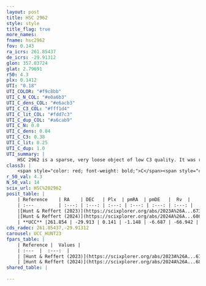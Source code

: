 ```yaml
---
layout: post
title: HSC 2962
style: style
title_flag: true
more_names: 
fname: hsc2962
fov: 0.143
ra_icrs: 261.85437
de_icrs: -29.91312
glon: 357.03724
glat: 2.79691
r50: 4.3
plx: 0.1412
UTI: "0.18"
UTI_COLOR: "#f9c8bb"
UTI_C_N_COL: "#e0a6b3"
UTI_C_dens_COL: "#e6acb3"
UTI_C_C3_COL: "#fff1d4"
UTI_C_lit_COL: "#fdd7c3"
UTI_C_dup_COL: "#a6cab9"
UTI_C_N: 0.0
UTI_C_dens: 0.04
UTI_C_C3: 0.38
UTI_C_lit: 0.25
UTI_C_dup: 1.0
UTI_summary: |
    HSC 2962 is a sparse, very loose object of low C3 quality. It was recently reported in the literature.<br><br><span style="color: #99180f; font-weight: bold;">Warning: </span>contains less than 25 stars with <i>P>0.5</i> estimated.
class3: |
    <span style="color: red; font-weight: bold;">C</span><span style="color: #FFC300; font-weight: bold;">B</span>
r_50_val: 4.3
N_50_val: 14
scix_url: HSC%202962
posit_table: |
    | Reference    | RA    | DEC   | Plx  | pmRA  | pmDE   |  Rv  |
    | :---         | :---: | :---: | :---: | :---: | :---: | :---: |
    |[Hunt & Reffert (2023)](https://scixplorer.org/abs/2023A%26A...673A.114H) | 261.861 | -29.946 | 0.145 | -1.176 | -6.667 | -- |
    |[Hunt & Reffert (2024)](https://scixplorer.org/abs/2024A%26A...686A..42H) | 261.861 | -29.946 | 0.145 | -1.176 | -6.667 | -- |
    | **UCC** |261.854 | -29.913 | 0.141 | -1.148 | -6.687 | -66.942 | 
cds_radec: 261.85437,-29.91312
carousel: UCC_HUNT23
fpars_table: |
    | Reference |  Values |
    | :---  |  :---:  |
    | [Hunt & Reffert (2023)](https://scixplorer.org/abs/2023A%26A...673A.114H) | `AV50=5.978, diffAV50=1.038, MOD50=13.573, logAge50=8.488` |
    | [Hunt & Reffert (2024)](https://scixplorer.org/abs/2024A%26A...686A..42H) | `MassJ=2331.64` |
shared_table: |
    
---
```

